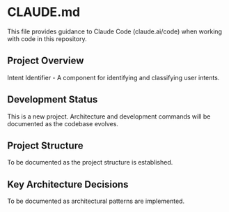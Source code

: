 # CLAUDE.md

This file provides guidance to Claude Code (claude.ai/code) when working with code in this repository.

## Project Overview

Intent Identifier - A component for identifying and classifying user intents.

## Development Status

This is a new project. Architecture and development commands will be documented as the codebase evolves.

## Project Structure

To be documented as the project structure is established.

## Key Architecture Decisions

To be documented as architectural patterns are implemented.
